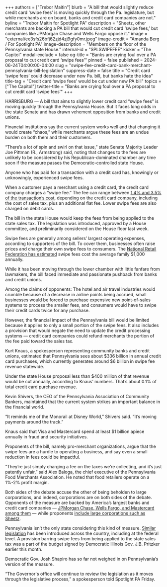+++
authors = ["Trebor Maitin"]
blurb = "A bill that would slightly reduce credit card ‘swipe fees’ is moving quickly through the Pa. legislature, but while merchants are on board, banks and credit card companies are not."
byline = "Trebor Maitin for Spotlight PA"
description = "Sheetz, other merchants are backing a PA bill that would cut credit card ‘swipe fees,’ but companies like JPMorgan Chase and Wells Fargo oppose it."
image = "external/ee3sfs26bfj62zjd4zj9gfy0mr.jpeg"
image-credit = "Amanda Berg / For Spotlight PA"
image-description = "Members on the floor of the Pennsylvania state House."
internal-id = "SPLSWIPEFEE"
kicker = "The Capitol"
modal-exclude = false
og-title = "Banks are crying foul over a PA proposal to cut credit card ‘swipe fees’"
pinned = false
published = 2024-06-24T04:00:00-04:00
slug = "swipe-fee-credit-card-bank-merchant-pennsylvania-bill-legislation"
suppress-date = false
title = "Credit card ‘swipe fees’ could decrease under new Pa. bill, but banks hate the idea"
title-tag = "Credit card ‘swipe fees’ would be cut under new PA bill"
topics = ["The Capitol"]
twitter-title = "Banks are crying foul over a PA proposal to cut credit card ‘swipe fees’"
+++

HARRISBURG — A bill that aims to slightly lower credit card “swipe fees” is moving quickly through the Pennsylvania House. But it faces long odds in the state Senate and has drawn vehement opposition from banks and credit unions.

Financial institutions say the current system works well and that changing it would create “chaos,” while merchants argue these fees are an undue burden on both them and their customers.

“There’s a lot of spin and swirl on that issue,” state Senate Majority Leader Joe Pittman (R., Armstrong) said, noting that changes to the fees are unlikely to be considered by his Republican-dominated chamber any time soon if the measure passes the Democratic-controlled state House.

<script src="https://www.spotlightpa.org/embed.js" async></script><div data-spl-embed-version="1" data-spl-src="https://www.spotlightpa.org/embeds/newsletter/"></div>

Anyone who has paid for a transaction with a credit card has, knowingly or unknowingly, experienced swipe fees.

When a customer pays a merchant using a credit card, the credit card company charges a “swipe fee.” The fee can range between <a href="https://web.archive.org/20221020023939/https://www.forbes.com/advisor/business/interchange-fees/#:~:text=Visa%3A%201.4%25%20to%202.5%25,05%25%20for%20debit%20cards">1.4% and 3.5% of the transaction’s cost</a>, depending on the credit card company, including the cost of sales tax, plus an additional flat fee. Lower swipe fees are also charged on debit cards.

The bill in the state House would keep the fees from being applied to the state sales tax. The legislation was introduced, approved by a House committee, and preliminarily considered on the House floor last week.

Swipe fees are generally among sellers’ largest operating expenses, according to supporters of the bill. To cover them, businesses often raise prices and charge their own swipe fees to consumers. The <a href="https://web.archive.org/20230812114524/https://nrf.com/blog/consumers-dont-want-pay-price-swipe-fees">National Retail Federation has estimated</a> swipe fees cost the average family $1,000 annually.

While it has been moving through the lower chamber with little fanfare from lawmakers, the bill faced immediate and passionate pushback from banks and credit unions.

Among the claims of opponents: The hotel and air travel industries would crumble because of a decrease in airline points being accrued, small businesses would be forced to purchase expensive new point-of-sales systems to process the smaller fees, and consumers would have to swipe their credit cards twice for any purchase.

However, the financial impact of the Pennsylvania bill would be limited because it applies to only a small portion of the swipe fees. It also includes a provision that would negate the need to update the credit processing systems — credit card companies could refund merchants the portion of the fee paid toward the sales tax.

Kurt Knaus, a spokesperson representing community banks and credit unions, estimated that Pennsylvania sees about $336 billion in annual credit card purchases, which currently generates around $6 billion in swipe fee revenue statewide.

Under the state House proposal less than $400 million of that revenue would be cut annually, according to Knaus’ numbers. That’s about 0.1% of total credit card purchase revenue.

Kevin Shivers, the CEO of the Pennsylvania Association of Community Bankers, maintained that the current system strikes an important balance in the financial world.

“It reminds me of the Monorail at Disney World,” Shivers said. “It’s moving payments around the track.”

Knaus said that Visa and Mastercard spend at least $1 billion apiece annually in fraud and security initiatives.

Proponents of the bill, namely pro-merchant organizations, argue that the swipe fees are a hurdle to operating a business, and say even a small reduction in fees could be impactful.

“They’re just simply charging a fee on the taxes we’re collecting, and it’s just patently unfair,” said Alex Baloga, the chief executive of the Pennsylvania Food Merchants Association. He noted that food retailers operate on a 1%-2% profit margin.

Both sides of the debate accuse the other of being beholden to large corporations, and indeed, corporations are on both sides of the debate. Opponents of the measure are backed by America’s largest banks and credit card companies — <a href="https://web.archive.org/20240624105722/https://subscriber.politicopro.com/f/?id=00000190-2852-dc74-a9b6-285ace280000">JPMorgan Chase, Wells Fargo, and Mastercard among them</a> — while proponents <a href="https://web.archive.org/20240517221757/https://www.legis.state.pa.us/WU01/LI/TR/Transcripts/2023_0456_0002_TSTMNY.pdf">include large corporations such as Sheetz</a>.

<script src="https://www.spotlightpa.org/embed.js" async></script><div data-spl-embed-version="1" data-spl-src="https://www.spotlightpa.org/embeds/donate/"></div>

Pennsylvania isn’t the only state considering this kind of measure. <a href="https://web.archive.org/20240620012842/https://www.politico.com/newsletters/morning-money/2024/06/18/the-fight-over-credit-card-swipe-fees-hits-the-road-00163818#:~:text=Earlier%20this%20month%2C%20Illinois%20Gov,and%20tipped%20portions%20of%20transactions.">Similar legislation</a> has been introduced across the country, including at the federal level. A provision barring swipe fees from being applied to the state sales tax was a part of the budget signed by Democratic Illinois Gov. J.B. Pritzker earlier this month.

Democratic Gov. Josh Shapiro has so far not weighed in on Pennsylvania’s version of the measure.

“The Governor&#39;s office will continue to review the legislation as it moves through the legislative process,” a spokesperson told Spotlight PA Friday.
